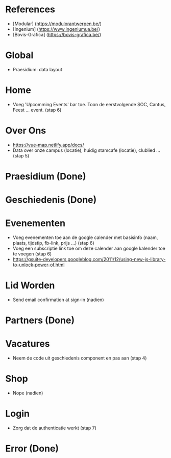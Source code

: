 # References
- [Modular] (https://modulorantwerpen.be/)
- [Ingenium] (https://www.ingeniumua.be/)
- [Bovis-Grafica] (https://bovis-grafica.be/)

# Global
- Praesidium: data layout

# Home
- Voeg 'Upcomming Events' bar toe. Toon de eerstvolgende SOC, Cantus, Feest ... event. (stap 6)

# Over Ons
- https://vue-map.netlify.app/docs/
- Data over onze campus (locatie), huidig stamcafe (locatie), clublied ... (stap 5)

# Praesidium (Done)

# Geschiedenis (Done)

# Evenementen
- Voeg evenementen toe aan de google calender met basisinfo (naam, plaats, tijdstip, fb-link, prijs ...) (stap 6)
- Voeg een subscriptie link toe om deze calender aan google kalender toe te voegen (stap 6)
- https://gsuite-developers.googleblog.com/2011/12/using-new-js-library-to-unlock-power-of.html

# Lid Worden
- Send email confirmation at sign-in (nadien)

# Partners (Done)

# Vacatures
- Neem de code uit geschiedenis component en pas aan (stap 4)

# Shop
- Nope (nadien)

# Login
- Zorg dat de authenticatie werkt (stap 7)

# Error (Done)